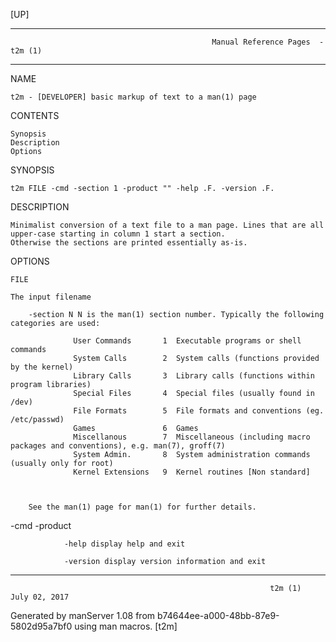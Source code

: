 [UP]

-----------------------------------------------------------------------------------------------------------------------------------
                                                 Manual Reference Pages  - t2m (1)
-----------------------------------------------------------------------------------------------------------------------------------
                                                                 
NAME

    t2m - [DEVELOPER] basic markup of text to a man(1) page

CONTENTS

    Synopsis
    Description
    Options

SYNOPSIS

    t2m FILE -cmd -section 1 -product "" -help .F. -version .F.

DESCRIPTION

    Minimalist conversion of a text file to a man page. Lines that are all upper-case starting in column 1 start a section.
    Otherwise the sections are printed essentially as-is.

OPTIONS

    FILE

    The input filename

        -section N N is the man(1) section number. Typically the following categories are used:

                  User Commands       1  Executable programs or shell commands
                  System Calls        2  System calls (functions provided by the kernel)
                  Library Calls       3  Library calls (functions within program libraries)
                  Special Files       4  Special files (usually found in /dev)
                  File Formats        5  File formats and conventions (eg. /etc/passwd)
                  Games               6  Games
                  Miscellanous        7  Miscellaneous (including macro packages and conventions), e.g. man(7), groff(7)
                  System Admin.       8  System administration commands (usually only for root)
                  Kernel Extensions   9  Kernel routines [Non standard]



        See the man(1) page for man(1) for further details.

-cmd -product

                -help display help and exit
 
                -version display version information and exit

-----------------------------------------------------------------------------------------------------------------------------------

                                                              t2m (1)                                                 July 02, 2017

Generated by manServer 1.08 from b74644ee-a000-48bb-87e9-5802d95a7bf0 using man macros.
                                                               [t2m]
